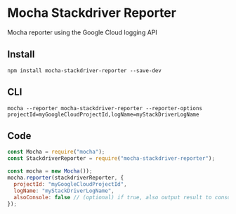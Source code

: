 # Mocha Stackdriver Reporter

Mocha reporter using the Google Cloud logging API

## Install

`npm install mocha-stackdriver-reporter --save-dev`

## CLI

`mocha --reporter mocha-stackdriver-reporter --reporter-options projectId=myGoogleCloudProjectId,logName=myStackDriverLogName`

## Code

```javascript
const Mocha = require("mocha");
const StackdriverReporter = require("mocha-stackdriver-reporter");

const mocha = new Mocha());
mocha.reporter(stackdriverReporter, {
  projectId: "myGoogleCloudProjectId",
  logName: "myStackDriverLogName",
  alsoConsole: false // (optional) if true, also output result to console
});
```